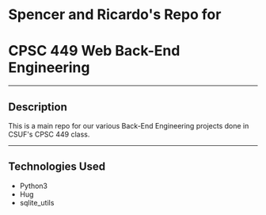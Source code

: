 # Spencer and Ricardo's Repo for 
# CPSC 449 Web Back-End Engineering

- - - -

## Description

This is a main repo for our various Back-End Engineering projects done in CSUF's CPSC 449 class.

- - - -

## Technologies Used

* Python3
* Hug
* sqlite_utils
